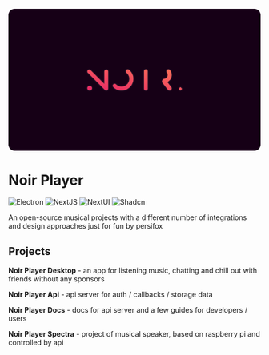 <a name="readme-top"></a>

<div align="center">
  
  ![](https://raw.githubusercontent.com/Noir-Player/.github/refs/heads/main/Banner%20dark.png)
  

</div>

# Noir Player

  ![Electron](https://img.shields.io/badge/Electron-%23160016.svg?style=for-the-badge&logo=electron&logoColor=white)
  ![NextJS](https://img.shields.io/badge/NextJS-%23E62068.svg?style=for-the-badge&logo=vercel&logoColor=white)
  ![NextUI](https://img.shields.io/badge/NextUI-%23FF7956.svg?style=for-the-badge&logo=NextUI&logoColor=black)
  ![Shadcn](https://img.shields.io/badge/shadcn-%23fffdf8?style=for-the-badge&logo=shadcnui&logoColor=black)

An open-source musical projects with a different number of integrations and design approaches just for fun by persifox

## Projects

**Noir Player Desktop** - an app for listening music, chatting and chill out with friends without any sponsors

**Noir Player Api** - api server for auth / callbacks / storage data

**Noir Player Docs** - docs for api server and a few guides for developers / users

**Noir Player Spectra** - project of musical speaker, based on raspberry pi and controlled by api
